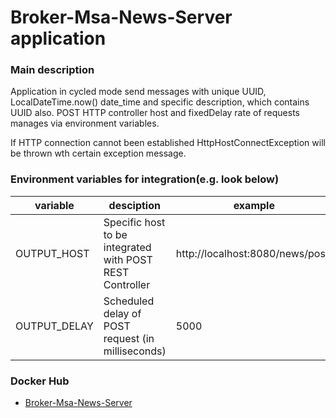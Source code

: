 # Broker-Msa-News-Server application

### Main description

Application in cycled mode send messages with unique UUID, LocalDateTime.now() date_time and specific description, which contains UUID also.
POST HTTP controller host and fixedDelay rate of requests manages via environment variables.

If HTTP connection cannot been established HttpHostConnectException will be thrown wth certain exception message.

### Environment variables for integration(e.g. look below)


| variable     | desciption                                               | example                          |
|--------------|----------------------------------------------------------|----------------------------------|
| OUTPUT_HOST  | Specific host to be integrated with POST REST Controller | http://localhost:8080/news/post/ |
| OUTPUT_DELAY | Scheduled delay of POST request (in milliseconds)        | 5000                             |
  


### Docker Hub

* [Broker-Msa-News-Server](https://hub.docker.com/repository/docker/achernyavskiy0n/broker-msa-news-server)